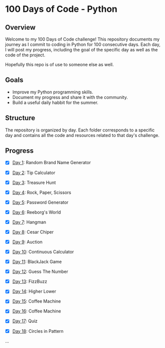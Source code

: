 # 100 Days of Code - Python
## Overview
Welcome to my 100 Days of Code challenge! This repository documents my journey as I commit to coding in Python for 100 consecutive days. Each day, I will post my progress, including the goal of the specific day as well as the code of the project.

Hopefully this repo is of use to someone else as well.

## Goals
* Improve my Python programming skills.
* Document my progress and share it with the community.
* Build a useful daily habbit for the summer.

## Structure
The repository is organized by day. Each folder corresponds to a specific day and contains all the code and resources related to that day's challenge.

## Progress

- [x] [Day 1](https://github.com/batamladen/100-Days-Of-Python/tree/main/Day1): Random Brand Name Generator
- [x] [Day 2](https://github.com/batamladen/100-Days-Of-Python/tree/main/Day2): Tip Calculator
- [x] [Day 3](https://github.com/batamladen/100-Days-Of-Python/tree/main/Day3): Treasure Hunt
- [x] [Day 4](https://github.com/batamladen/100-Days-Of-Python/tree/main/Day4): Rock, Paper, Scissors
- [x] [Day 5](https://github.com/batamladen/100-Days-Of-Python/tree/main/Day5): Password Generator
- [x] [Day 6](https://github.com/batamladen/100-Days-Of-Python/tree/main/Day6): Reeborg's World
- [x] [Day 7](https://github.com/batamladen/100-Days-Of-Python/tree/main/Day7): Hangman
- [x] [Day 8](https://github.com/batamladen/100-Days-Of-Python/tree/main/Day8): Cesar Chiper
- [x] [Day 9](https://github.com/batamladen/100-Days-Of-Python/tree/main/Day9): Auction
- [x] [Day 10](https://github.com/batamladen/100-Days-Of-Python/tree/main/Day10): Continuous Calculator
- [x] [Day 11](https://github.com/batamladen/100-Days-Of-Python/tree/main/Day11): BlackJack Game
- [x] [Day 12](https://github.com/batamladen/100-Days-Of-Python/tree/main/Day12): Guess The Number
- [x] [Day 13](https://github.com/batamladen/100-Days-Of-Python/tree/main/Day13): FizzBuzz
- [x] [Day 14](https://github.com/batamladen/100-Days-Of-Python/tree/main/Day14): Higher Lower
- [x] [Day 15](https://github.com/batamladen/100-Days-Of-Python/tree/main/Day15): Coffee Machine
- [x] [Day 16](https://github.com/batamladen/100-Days-Of-Python/tree/main/Day16): Coffee Machine
- [x] [Day 17](https://github.com/batamladen/100-Days-Of-Python/tree/main/Day17): Quiz
- [x] [Day 18](https://github.com/batamladen/100-Days-Of-Python/tree/main/Day18): Circles in Pattern


...

